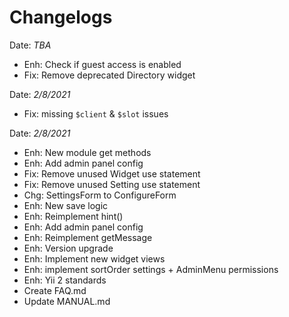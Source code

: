 # Changelogs

Date: *TBA*
- Enh: Check if guest access is enabled
- Fix: Remove deprecated Directory widget

Date: *2/8/2021*
- Fix: missing `$client` & `$slot` issues

Date: *2/8/2021*
- Enh: New module get methods
- Enh: Add admin panel config
- Fix: Remove unused Widget use statement
- Fix: Remove unused Setting use statement
- Chg: SettingsForm to ConfigureForm
- Enh: New save logic
- Enh: Reimplement hint()
- Enh: Add admin panel config
- Enh: Reimplement getMessage
- Enh: Version upgrade
- Enh: Implement new widget views
- Enh: implement sortOrder settings + AdminMenu permissions
- Enh: Yii 2 standards
- Create FAQ.md
- Update MANUAL.md
